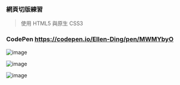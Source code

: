 ### 網頁切版練習
> 使用 HTML5 與原生 CSS3

### CodePen https://codepen.io/Ellen-Ding/pen/MWMYbyO

![image](https://github.com/user-attachments/assets/792e43e5-5e9b-4c2b-871b-6b5a93eedd80)

![image](https://github.com/user-attachments/assets/cf36a6bb-cb82-4358-87c2-5be35cb14b0d)

![image](https://github.com/user-attachments/assets/2dd53cb1-cfed-4d39-ab6a-3440988eed1a)
